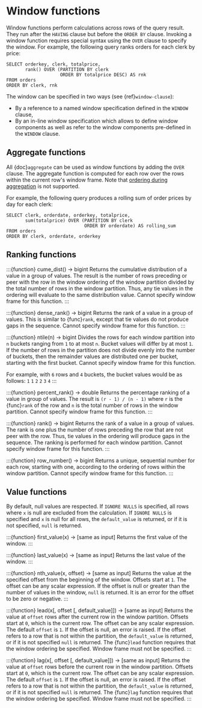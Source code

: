 # Window functions

Window functions perform calculations across rows of the query result.
They run after the `HAVING` clause but before the `ORDER BY` clause.
Invoking a window function requires special syntax using the `OVER`
clause to specify the window.
For example, the following query ranks orders for each clerk by price:

```
SELECT orderkey, clerk, totalprice,
       rank() OVER (PARTITION BY clerk
                    ORDER BY totalprice DESC) AS rnk
FROM orders
ORDER BY clerk, rnk
```

The window can be specified in two ways (see {ref}`window-clause`):

- By a reference to a named window specification defined in the `WINDOW` clause,
- By an in-line window specification which allows to define window components
  as well as refer to the window components pre-defined in the `WINDOW` clause.

## Aggregate functions

All {doc}`aggregate` can be used as window functions by adding the `OVER`
clause. The aggregate function is computed for each row over the rows within the
current row's window frame. Note that [ordering during
aggregation](aggregate-function-ordering-during-aggregation) is not supported.

For example, the following query produces a rolling sum of order prices
by day for each clerk:

```
SELECT clerk, orderdate, orderkey, totalprice,
       sum(totalprice) OVER (PARTITION BY clerk
                             ORDER BY orderdate) AS rolling_sum
FROM orders
ORDER BY clerk, orderdate, orderkey
```

## Ranking functions

:::{function} cume_dist() -> bigint
Returns the cumulative distribution of a value in a group of values.
The result is the number of rows preceding or peer with the row in the
window ordering of the window partition divided by the total number of
rows in the window partition. Thus, any tie values in the ordering will
evaluate to the same distribution value. Cannot specify window frame 
for this function.
:::

:::{function} dense_rank() -> bigint
Returns the rank of a value in a group of values. This is similar to
{func}`rank`, except that tie values do not produce gaps in the sequence.
Cannot specify window frame for this function.
:::

:::{function} ntile(n) -> bigint
Divides the rows for each window partition into `n` buckets ranging
from `1` to at most `n`. Bucket values will differ by at most `1`.
If the number of rows in the partition does not divide evenly into the
number of buckets, then the remainder values are distributed one per
bucket, starting with the first bucket. Cannot specify window frame 
for this function.

For example, with `6` rows and `4` buckets, the bucket values would
be as follows: `1` `1` `2` `2` `3` `4`
:::

:::{function} percent_rank() -> double
Returns the percentage ranking of a value in group of values. The result
is `(r - 1) / (n - 1)` where `r` is the {func}`rank` of the row and
`n` is the total number of rows in the window partition. Cannot specify
window frame for this function.
:::

:::{function} rank() -> bigint
Returns the rank of a value in a group of values. The rank is one plus
the number of rows preceding the row that are not peer with the row.
Thus, tie values in the ordering will produce gaps in the sequence.
The ranking is performed for each window partition. Cannot specify 
window frame for this function.
:::

:::{function} row_number() -> bigint
Returns a unique, sequential number for each row, starting with one,
according to the ordering of rows within the window partition.
Cannot specify window frame for this function.
:::

## Value functions

By default, null values are respected. If `IGNORE NULLS` is specified, all rows where
`x` is null are excluded from the calculation. If `IGNORE NULLS` is specified and `x`
is null for all rows, the `default_value` is returned, or if it is not specified,
`null` is returned.

:::{function} first_value(x) -> [same as input]
Returns the first value of the window.
:::

:::{function} last_value(x) -> [same as input]
Returns the last value of the window.
:::

:::{function} nth_value(x, offset) -> [same as input]
Returns the value at the specified offset from the beginning of the window.
Offsets start at `1`. The offset can be any scalar
expression.  If the offset is null or greater than the number of values in
the window, `null` is returned.  It is an error for the offset to be zero or
negative.
:::

:::{function} lead(x[, offset [, default_value]]) -> [same as input]
Returns the value at `offset` rows after the current row in the window partition.
Offsets start at `0`, which is the current row. The
offset can be any scalar expression.  The default `offset` is `1`. If the
offset is null, an error is raised. If the offset refers to a row that is not
within the partition, the `default_value` is returned, or if it is not specified
`null` is returned.
The {func}`lead` function requires that the window ordering be specified.
Window frame must not be specified.
:::

:::{function} lag(x[, offset [, default_value]]) -> [same as input]
Returns the value at `offset` rows before the current row in the window partition.
Offsets start at `0`, which is the current row. The
offset can be any scalar expression.  The default `offset` is `1`. If the
offset is null, an error is raised. If the offset refers to a row that is not
within the partition, the `default_value` is returned, or if it is not specified
`null` is returned.
The {func}`lag` function requires that the window ordering be specified.
Window frame must not be specified.
:::

